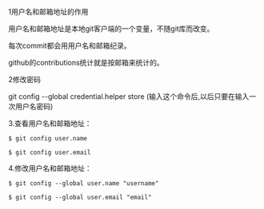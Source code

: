 1用户名和邮箱地址的作用

用户名和邮箱地址是本地git客户端的一个变量，不随git库而改变。

每次commit都会用用户名和邮箱纪录。

github的contributions统计就是按邮箱来统计的。

2修改密码

git config --global credential.helper store (输入这个命令后,以后只要在输入一次用户名密码)

3.查看用户名和邮箱地址：

```
$ git config user.name

$ git config user.email

```
4.修改用户名和邮箱地址：

```
$ git config --global user.name "username"
 
$ git config --global user.email "email"

```
